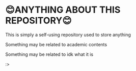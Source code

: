 # 😊ANYTHING ABOUT THIS REPOSITORY😊

This is simply a self-using repository used to store anything

Something may be related to academic contents

Something may be related to idk what it is

:>
